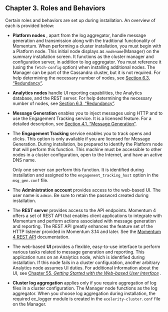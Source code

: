 ## Chapter 3. Roles and Behaviors

Certain roles and behaviors are set up during installation. An overview of each is provided below:

*   **Platform nodes** , apart from the log aggregator, handle message generation and transmission along with the traditional functionality of Momentum. When performing a cluster installation, you must begin with a Platform node. This initial node displays as *`nodename`*(Manager) on the summary installation screen. It functions as the cluster manager and configuration server, in addition to log aggregator. You must reference it (using the `fetch-config` option) when installing additional nodes. The Manager can be part of the Cassandra cluster, but it is not required. For help determining the necessary number of nodes, see [Section 6.3, “Redundancy”](byb.redundancy.php "6.3. Redundancy").

*   **Analytics nodes**       handle UI reporting capabilities, the Analytics database, and the REST server. For help determining the necessary number of nodes, see [Section 6.3, “Redundancy”](byb.redundancy.php "6.3. Redundancy").

*   **Message Generation**            enables you to inject messages using HTTP and to use the Engagement Tracking service. It is a licensed feature. For a detailed description, see [Section 4.1, “Message Generation”](licensed_features.php#licensed_features.message.generation "4.1. Message Generation").

*   The **Engagement Tracking**          service enables you to track opens and clicks. This option is only available if you are licensed for Message Generation. During installation, be prepared to identify the Platform node that will perform this function. This machine must be accessible to other nodes in a cluster configuration, open to the Internet, and have an active DNS name.

    Only one server can perform this function. It is identified during installation and assigned to the `engagement_tracking_host` option in the `msg_gen.conf` file.

*   The **Administration account**         provides access to the web-based UI. The user name is `admin`. Be sure to retain the password created during installation.

*   The **REST server**        provides access to the API endpoints. Momentum 4 offers a set of REST API that enables client applications to integrate with Momentum and perform actions associated with message generation and reporting. The REST API greatly enhances the feature set of the HTTP listener provided in Momentum 3.14 and later. See the [Momentum 4 REST API](https://support.messagesystems.com/docs/web-rest/v1_index.html) documentation.

*   The web-based **UI** provides a flexible, easy-to-use interface to perform various tasks related to message generation and reporting. This application runs on an Analytics node, which is identified during installation. If this node fails in a cluster configuration, another arbitrary Analytics node assumes UI duties. For additional information about the UI, see [Chapter 55, *Getting Started with the Web-based User Interface*](web-ui.php "Chapter 55. Getting Started with the Web-based User Interface") .

*   **Cluster log aggregation**                 applies only if you require aggregation of log files in a cluster configuration. The Manager node functions as the log aggregator. When you choose log aggregation during installation, the required ec_logger module is created in the `ecelerity-cluster.conf` file on the Manager.
